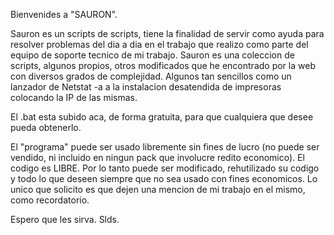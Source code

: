 Bienvenides a "SAURON".

Sauron es un scripts de scripts, tiene la finalidad de servir como ayuda para resolver problemas del dia a dia en el trabajo que realizo como parte del equipo
de soporte tecnico de mi trabajo.
Sauron es una coleccion de scripts, algunos propios, otros modificados que he encontrado por la web con diversos grados de complejidad.
Algunos tan sencillos como un lanzador de Netstat -a  a la instalacion desatendida de impresoras colocando la IP de las mismas.

El .bat esta subido aca, de forma gratuita, para que cualquiera que desee pueda obtenerlo. 

El "programa" puede ser usado libremente sin fines de lucro (no puede ser vendido, ni incluido en ningun pack que involucre redito economico). El codigo es LIBRE.
Por lo tanto puede ser modificado, rehutilizado su codigo y todo lo que deseen siempre que no sea usado con fines economicos. 
Lo unico que solicito es que dejen una mencion de mi trabajo en el mismo, como recordatorio.

Espero que les sirva. Slds.
